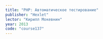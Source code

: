 ```yaml
---
title: "PHP: Автоматическое тестирование"
publisher: "Hexlet"
lector: "Кирилл Мокевнин"
year: 2013
code: "course137"
---
```

